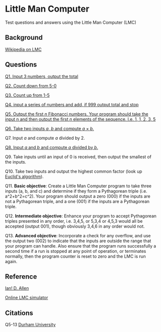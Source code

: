 # Little Man Computer
Test questions and answers using the Little Man Computer (LMC)

## Background
[Wikipedia on LMC](http://en.wikipedia.org/wiki/Little_man_computer)

## Questions
[Q1. Input 3 numbers, output the total](/Q1)

[Q2. Count down from 5-0](/Q2)

[Q3. Count up from 1-5](/Q3)

[Q4. input a series of numbers and add, if 999 output total and stop](/Q4)

[Q5. Output the first *n* Fibonacci numbers. Your program should take the input n and then output the first *n* elements of the sequence. I.e. 1, 1, 2, 3, 5](Q5)

[Q6. Take two inputs *a*, *b* and compute *a* × *b*.](Q6)

Q7. Input *a* and compute *a* divided by 2.

[Q8. Input *a* and *b* and compute *a* divided by *b*.](Q8)

Q9. Take inputs until an input of 0 is received, then output the smallest of the inputs.

Q10. Take two inputs and output the highest common factor (look up [Euclid's algorithm](http://en.wikipedia.org/wiki/Euclidean_algorithm)).

Q11. **Basic objective**: Create a Little Man Computer program to take three inputs (a, b, and c) and determine if they form a Pythagorean triple (i.e. a^2+b^2=c^2). Your program should output a zero (000) if the inputs are not a Pythagorean triple, and a one (001) if the inputs are a Pythagorean triple.

Q12. **Intermediate objective**: Enhance your program to accept Pythagorean triples presented in any order, i.e. 3,4,5, or 5,3,4 or 4,5,3 would all be accepted (output 001), though obviously 3,4,6 in any order would not.

Q13. **Advanced objective**: Incorporate a check for any overflow, and use the output two (002) to indicate that the inputs are outside the range that your program can handle. Also ensure that the program runs successfully a second time if a run is stopped at any point of operation, or terminates normally, then the program counter is reset to zero and the LMC is run again.

## Reference
[Ian! D. Allen](http://teaching.idallen.com/dat2343/11w/notes/301_LMC.html)

[Online LMC simulator](http://peterhigginson.co.uk/LMC/)

## Citations

Q5-13 [Durham University](http://community.dur.ac.uk/m.j.r.bordewich/LMC.html)
